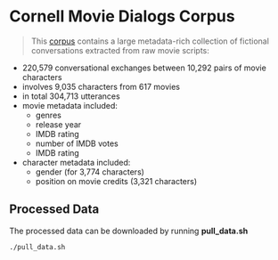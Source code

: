 # Cornell Movie Dialogs Corpus


> This [corpus](http://www.cs.cornell.edu/~cristian/Cornell_Movie-Dialogs_Corpus.html) contains a large metadata-rich collection of fictional conversations extracted from raw movie scripts:

- 220,579 conversational exchanges between 10,292 pairs of movie characters
- involves 9,035 characters from 617 movies
- in total 304,713 utterances
- movie metadata included:
    - genres
    - release year
    - IMDB rating
    - number of IMDB votes
    - IMDB rating
- character metadata included:
    - gender (for 3,774 characters)
    - position on movie credits (3,321 characters)


## Processed Data

The processed data can be downloaded by running **pull\_data.sh**

```bash
./pull_data.sh
```
